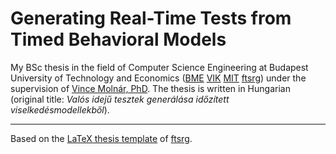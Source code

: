 # Generating Real-Time Tests from Timed Behavioral Models
My BSc thesis in the field of Computer Science Engineering at Budapest University of Technology and Economics ([BME](https://www.bme.hu/?language=en) [VIK](https://vik.bme.hu/en/) [MIT](https://www.mit.bme.hu/eng/) [ftsrg](https://ftsrg.mit.bme.hu/en/)) under the supervision of [Vince Molnár, PhD](https://inf.mit.bme.hu/members/molnarv). The thesis is written in Hungarian (original title: *Valós idejű tesztek generálása időzített viselkedésmodellekből*).

---
Based on the [LaTeX thesis template](https://github.com/ftsrg/thesis-template-latex) of [ftsrg](https://ftsrg.mit.bme.hu/en/).
